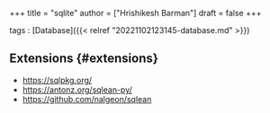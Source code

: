 +++
title = "sqlite"
author = ["Hrishikesh Barman"]
draft = false
+++

tags
: [Database]({{< relref "20221102123145-database.md" >}})


## Extensions {#extensions}

-   <https://sqlpkg.org/>
-   <https://antonz.org/sqlean-py/>
-   <https://github.com/nalgeon/sqlean>
